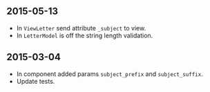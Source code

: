 2015-05-13
----------
* In `ViewLetter` send attribute `_subject` to view.
* In `LetterModel` is off the string length validation.

2015-03-04
----------
* In component added params `subject_prefix` and `subject_suffix`.
* Update tests.